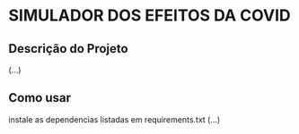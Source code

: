 # SIMULADOR DOS EFEITOS DA COVID

## Descrição do Projeto

(...)

## Como usar

instale as dependencias listadas em requirements.txt
(...)